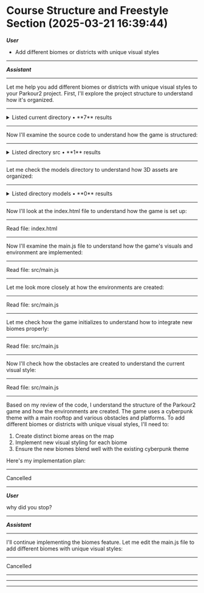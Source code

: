 <!-- Generated by SpecStory -->

# Course Structure and Freestyle Section (2025-03-21 16:39:44)

_**User**_

   - Add different biomes or districts with unique visual styles

---

_**Assistant**_



---

Let me help you add different biomes or districts with unique visual styles to your Parkour2 project. First, I'll explore the project structure to understand how it's organized.

---

<details>
            <summary>Listed current directory • **7** results</summary>
        
| Name |
|-------|
| 📄 `index.html` |
| 📁 `src` |
| 📁 `models` |
| 📁 `node_modules` |
| 📄 `package.json` |
| 📄 `package-lock.json` |
| 📁 `.specstory` |

</details>

---

Now I'll examine the source code to understand how the game is structured:

---

<details>
            <summary>Listed directory src • **1** results</summary>
        
| Name |
|-------|
| 📄 `main.js` |

</details>

---

Let me check the models directory to understand how 3D assets are organized:

---

<details>
            <summary>Listed directory models • **0** results</summary>
        
No results found
</details>

---

Now I'll look at the index.html file to understand how the game is set up:

---

Read file: index.html

---

Now I'll examine the main.js file to understand how the game's visuals and environment are implemented:

---

Read file: src/main.js

---

Let me look more closely at how the environments are created:

---

Read file: src/main.js

---

Let me check how the game initializes to understand how to integrate new biomes properly:

---

Read file: src/main.js

---

Now I'll check how the obstacles are created to understand the current visual style:

---

Read file: src/main.js

---

Based on my review of the code, I understand the structure of the Parkour2 game and how the environments are created. The game uses a cyberpunk theme with a main rooftop and various obstacles and platforms. To add different biomes or districts with unique visual styles, I'll need to:

1. Create distinct biome areas on the map
2. Implement new visual styling for each biome
3. Ensure the new biomes blend well with the existing cyberpunk theme

Here's my implementation plan:

---

Cancelled

---

_**User**_

why did you stop?

---

_**Assistant**_



---

I'll continue implementing the biomes feature. Let me edit the main.js file to add different biomes with unique visual styles:

---

Cancelled

---



---



---

